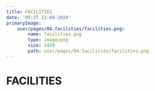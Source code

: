```yaml
---
title: FACILITIES
date: '05:37 13-04-2019'
primaryImage:
    user/pages/04.facilities/facilities.png:
        name: facilities.png
        type: image/png
        size: 2439
        path: user/pages/04.facilities/facilities.png
---
```


# FACILITIES